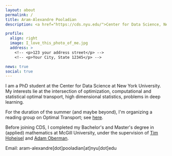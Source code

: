 ```yaml
---
layout: about
permalink: /
title: Aram-Alexandre Pooladian
description: <a href="https://cds.nyu.edu/">Center for Data Science, New York University</a>

profile:
  align: right
  image: I_love_this_photo_of_me.jpg
  address: >
    <!-- <p>123 your address street</p> -->
    <!-- <p>Your City, State 12345</p> -->

news: true
social: true
---
```


I am a PhD student at the Center for Data Science at New York University. My interests lie at the intersection of optimization, computational and statistical optimal transport, high dimensional statistics, problems in deep learning.

For the duration of the summer (and maybe beyond), I'm organizing a reading group on Optimal Transport; see <a href="https://reading-group-mcgill.github.io/">here</a>.

Before joining CDS, I completed my Bachelor's and Master's degree in (applied) mathematics at McGill University, under the supervision of <a href="http://www.math.mcgill.ca/hoheisel/">Tim Hoheisel</a> and <a href="http://www.adamoberman.net">Adam Oberman</a>.

<!-- My MSc has been graciously funded by the NSERC CGS-M scholarship, FRQNT Master's Scholarship, the Lorne Trottier Accelerator Fellowship, and Mitacs scholarship. -->

Email: aram-alexandre[dot]pooladian[at]nyu[dot]edu
